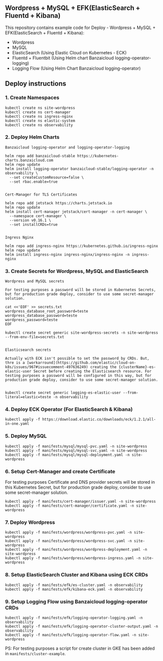 ## Wordpress + MySQL + EFK(ElasticSearch + Fluentd + Kibana)

This repository contains example code for Deploy - Wordpress + MySQL + EFK(ElasticSearch + Fluentd + Kibana):

- Wordpress
- MySQL
- ElasticSearch (Using Elastic Cloud on Kubernetes - ECK)
- Fluentd + Fluentbit (Using Helm chart Banzaicloud logging-operator-logging)
- Logging Flow (Using Helm Chart Banzaicloud logging-operator)

## Deploy instructions

### 1. Create Namespaces

```
kubectl create ns site-wordpress
kubectl create ns cert-manager
kubectl create ns ingress-nginx
kubectl create ns elastic-system
kubectl create ns observability
```

### 2. Deploy Helm Charts

```
Banzaicloud logging-operator and logging-operator-logging

helm repo add banzaicloud-stable https://kubernetes-charts.banzaicloud.com
helm repo update
helm install logging-operator banzaicloud-stable/logging-operator -n observability \
  --set createCustomResource=false \
  --set rbac.enable=true


Cert-Manager for TLS Certificates

helm repo add jetstack https://charts.jetstack.io
helm repo update
helm install cert-manager jetstack/cert-manager -n cert-manager \
  --namespace cert-manager \
  --version v0.16.1 \
  --set installCRDs=true


Ingress Nginx

helm repo add ingress-nginx https://kubernetes.github.io/ingress-nginx
helm repo update
helm install ingress-nginx ingress-nginx/ingress-nginx -n ingress-nginx
```

### 3. Create Secrets for Wordpress, MySQL and ElasticSearch

```
Wordpress and MySQL secrets 

For testing purposes a password will be stored in Kubernetes Secrets, but for production grade deploy, consider to use some secret-manager solution.

cat <<'EOF' >> secrets.txt
wordpress_database_root_password=teste
wordpress_database_password=teste
wordpress_password=teste
EOF

kubectl create secret generic site-wordpress-secrets -n site-wordpress --from-env-file=secrets.txt


Elasticsearch secrets

Actually with ECK isn't possible to set the password by CRDs. But, thre is a [workarround](https://github.com/elastic/cloud-on-k8s/issues/967#issuecomment-497636249) creating the {clusterName}-es-elastic-user Secret before creating the Elasticsearch resource. For testing purposes a password will be configured in this way, but for production grade deploy, consider to use some secret-manager solution.


kubectl create secret generic logging-es-elastic-user --from-literal=elastic=teste -n observability
```

### 4. Deploy ECK Operator (For ElasticSearch & Kibana)

```
kubectl apply -f https://download.elastic.co/downloads/eck/1.2.1/all-in-one.yaml
```

### 5. Deploy MySQL

```
kubectl apply -f manifests/mysql/mysql-pvc.yaml -n site-wordpress
kubectl apply -f manifests/mysql/mysql-svc.yaml -n site-wordpress
kubectl apply -f manifests/mysql/mysql-deployment.yaml -n site-wordpress
```

### 6. Setup Cert-Manager and create Certificate

For testing purposes Certificate and DNS provider secrets will be stored in this Kubernetes Secret, but for production grade deploy, consider to use some secret-manager solution.

```
kubectl apply -f manifests/cert-manager/issuer.yaml -n site-wordpress
kubectl apply -f manifests/cert-manager/certificate.yaml -n site-wordpress
```

### 7. Deploy Wordpress

```
kubectl apply -f manifests/wordpress/wordpress-pvc.yaml -n site-wordpress
kubectl apply -f manifests/wordpress/wordpress-svc.yaml -n site-wordpress
kubectl apply -f manifests/wordpress/wordpress-deployment.yaml -n site-wordpress
kubectl apply -f manifests/wordpress/wordpress-ingress.yaml -n site-wordpress
```

### 8. Setup ElasticSearch Cluster and Kibana using ECK CRDs

```
kubectl apply -f manifests/efk/es-cluster.yaml -n observability
kubectl apply -f manifests/efk/kibana-eck.yaml -n observability
```

### 9. Setup Logging Flow using Banzaicloud logging-operator CRDs
```
kubectl apply -f manifests/efk/logging-operator-logging.yaml -n observability
kubectl apply -f manifests/efk/logging-operator-cluster-output.yaml -n observability
kubectl apply -f manifests/efk/logging-operator-flow.yaml -n site-wordpress
```

PS: For testing purposes a script for create cluster in GKE has been added in `manifests/cluster-example`.